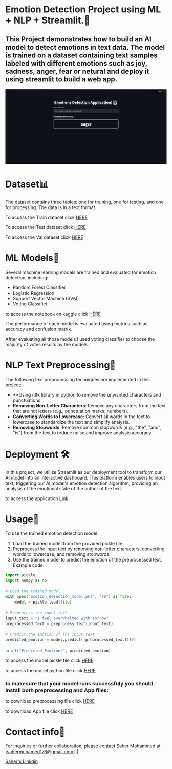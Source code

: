 # Emotion Detection Project using ML + NLP + Streamlit.🤖

## This Project demonstrates how to build an AI model to detect emotions in text data. The model is trained on a dataset containing text samples labeled with different emotions such as joy, sadness, anger, fear or netural and deploy it using streamlit to build a web app.

![Application](Application.png)

# Dataset📊


The dataset contains three tables: one for training, one for testing, and one for processing. The data is in a text format.

To access the Train dataset click [HERE](https://github.com/sahermuhamed1/Text-Emotion-Detection/blob/main/train.txt)

To access the Test dataset click [HERE](https://github.com/sahermuhamed1/Text-Emotion-Detection/blob/main/test.txt)

To access the Val dataset click [HERE](https://github.com/sahermuhamed1/Text-Emotion-Detection/blob/main/val.txt)

# ML Models🧠

Several machine learning models are trained and evaluated for emotion detection, including:

- Random Forest Classifier
- Logistic Regression
- Support Vector Machine (SVM)
- Voting Classifiet

to access the notebook on kaggle click [HERE](https://www.kaggle.com/code/nextmillionaire/emotion-detection-nlp-ml)

The performance of each model is evaluated using metrics such as accuracy and confusion matrix.

Aftter evaluating all those models I used voting classifier to choose the majority of votes results by the models.


# NLP Text Preprocessing🤖

The following text preprocessing techniques are implemented in this project:

- **Using nltk library in python to remove the unwanted characters and punctuations.
- **Removing Non-Letter Characters**: Remove any characters from the text that are not letters (e.g., punctuation marks, numbers).
- **Converting Words to Lowercase**: Convert all words in the text to lowercase to standardize the text and simplify analysis.
- **Removing Stopwords**: Remove common stopwords (e.g., "the", "and", "is") from the text to reduce noise and improve analysis accuracy.

# Deployment 🛠️

In this project, we utilize Streamlit as our deployment tool to transform our AI model into an interactive dashboard. This platform enables users to input text, triggering our AI model's emotion detection algorithm, providing an analysis of the emotional state of the author of the text.

to access the application [Link](https://text-emotion-detection-sahermuhamed.streamlit.app/)

# Usage🤔

To use the trained emotion detection model:

1. Load the trained model from the provided pickle file.
2. Preprocess the input text by removing non-letter characters, converting words to lowercase, and removing stopwords.
3. Use the trained model to predict the emotion of the preprocessed text.
Example code:
```python
import pickle
import numpy as np

# Load the trained model
with open("emotion_detection_model.pkl", "rb") as file:
    model = pickle.load(file)

# Preprocess the input text
input_text = "I feel overwhelmed with sorrow"
preprocessed_text = preprocess_text(input_text)

# Predict the emotion of the input text
predicted_emotion = model.predict([preprocessed_text])[0]

print("Predicted Emotion:", predicted_emotion)
```

to access the model pickle file click [HERE](https://github.com/sahermuhamed1/Text-Emotion-Detection/blob/main/model.pkl)

to access the model python file click [HERE](https://github.com/sahermuhamed1/Text-Emotion-Detection/blob/main/model.py)

### to makesure that your model runs successfuly you should install both preprocessing and App files:

to download preprocessing file click [HERE](https://github.com/sahermuhamed1/Text-Emotion-Detection/blob/main/preprocessing.py)

to download App file click [HERE](https://github.com/sahermuhamed1/Text-Emotion-Detection/blob/main/App.py)



# Contact info📩
For inquiries or further collaboration, please contact Saher Mohammed at [sahermuhamed176@gmail.com].🥰

[Saher's Linkdin](https://www.linkedin.com/in/sahermuhamed/)

